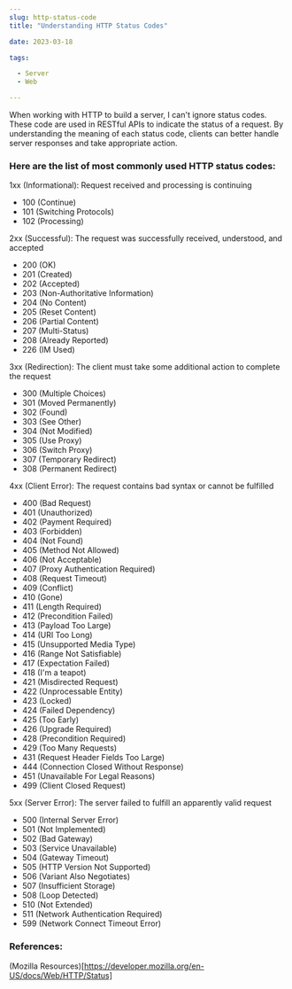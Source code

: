 ```yaml
--- 
slug: http-status-code
title: "Understanding HTTP Status Codes"

date: 2023-03-18

tags:

  - Server
  - Web

--- 
```



When working with HTTP to build a server, I can't ignore status codes. These code are used in RESTful APIs to indicate the status of a request. By understanding the meaning of each status code, clients can better handle server responses and take appropriate action.

### Here are the list of most commonly used HTTP status codes:

1xx (Informational): Request received and processing is continuing

- 100 (Continue)
- 101 (Switching Protocols)
- 102 (Processing)

2xx (Successful): The request was successfully received, understood, and accepted

- 200 (OK)
- 201 (Created)
- 202 (Accepted)
- 203 (Non-Authoritative Information)
- 204 (No Content)
- 205 (Reset Content)
- 206 (Partial Content)
- 207 (Multi-Status)
- 208 (Already Reported)
- 226 (IM Used)

3xx (Redirection): The client must take some additional action to complete the request

- 300 (Multiple Choices)
- 301 (Moved Permanently)
- 302 (Found)
- 303 (See Other)
- 304 (Not Modified)
- 305 (Use Proxy)
- 306 (Switch Proxy)
- 307 (Temporary Redirect)
- 308 (Permanent Redirect)

4xx (Client Error): The request contains bad syntax or cannot be fulfilled

- 400 (Bad Request)
- 401 (Unauthorized)
- 402 (Payment Required)
- 403 (Forbidden)
- 404 (Not Found)
- 405 (Method Not Allowed)
- 406 (Not Acceptable)
- 407 (Proxy Authentication Required)
- 408 (Request Timeout)
- 409 (Conflict)
- 410 (Gone)
- 411 (Length Required)
- 412 (Precondition Failed)
- 413 (Payload Too Large)
- 414 (URI Too Long)
- 415 (Unsupported Media Type)
- 416 (Range Not Satisfiable)
- 417 (Expectation Failed)
- 418 (I'm a teapot)
- 421 (Misdirected Request)
- 422 (Unprocessable Entity)
- 423 (Locked)
- 424 (Failed Dependency)
- 425 (Too Early)
- 426 (Upgrade Required)
- 428 (Precondition Required)
- 429 (Too Many Requests)
- 431 (Request Header Fields Too Large)
- 444 (Connection Closed Without Response)
- 451 (Unavailable For Legal Reasons)
- 499 (Client Closed Request)

5xx (Server Error): The server failed to fulfill an apparently valid request

- 500 (Internal Server Error)
- 501 (Not Implemented)
- 502 (Bad Gateway)
- 503 (Service Unavailable)
- 504 (Gateway Timeout)
- 505 (HTTP Version Not Supported)
- 506 (Variant Also Negotiates)
- 507 (Insufficient Storage)
- 508 (Loop Detected)
- 510 (Not Extended)
- 511 (Network Authentication Required)
- 599 (Network Connect Timeout Error)


### References:

(Mozilla Resources)[https://developer.mozilla.org/en-US/docs/Web/HTTP/Status]